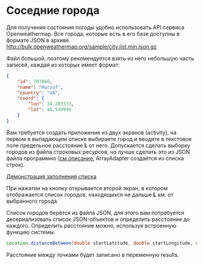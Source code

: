 # Соседние города

Для получения состояния погоды удобно использовать API сервиса Openweathermap. Все города, которые есть в его базе доступны в формате JSON в архиве http://bulk.openweathermap.org/sample/city.list.min.json.gz

Файл большой, поэтому рекомендуется взять из него небольшую часть записей, каждая из которых имеет формат:

```json
{ 
	"id": 707860,
	"name": "Hurzuf",
	"country": "UA",
	"coord": { 
 		"lon": 34.283333,
		"lat": 44.549999
  	}
}
```



Вам требуется создать приложение из двух экранов (activity), на первом в выпадающем списке выбираете город и вводите в текстовое поле предельное расстояние **L** от него. Допускается сделать выборку городов из файла строковых ресурсов, но лучше сделать это из JSON файла программно ([см.описание](https://developer.android.com/guide/topics/ui/controls/spinner), ArrayAdapter создаётся из списка строк). 

[Демонстрация заполнения списка](https://github.com/ipetrushin/SpinnerDemo)

При нажатии на кнопку открывается второй экран, в котором отображается список городов, находящихся не дальше **L** км. от выбранного города. 

Список городов берётся из файла JSON, для этого вам потребуется десериализовать список JSON-объектов и определить расстояние до каждого. Определить расстояние можно, используя встроенную функцию системы. 

```java
Location.distanceBetween(double startLatitude, double startLongitude, double endLatitude, double endLongitude, float[] results)
```

Расстояние между точками будет записано в переменную results.